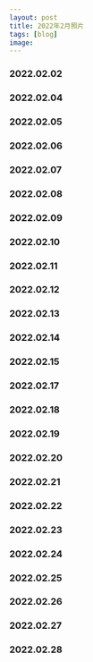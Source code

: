```yaml
---
layout: post
title: 2022年2月照片
tags: [blog]
image:
---
```


### 2022.02.02

<ul id="image-2022-02-02" class="image-gallery"></ul>

### 2022.02.04

<ul id="image-2022-02-04" class="image-gallery"></ul>

### 2022.02.05

<ul id="image-2022-02-05" class="image-gallery"></ul>

### 2022.02.06

<ul id="image-2022-02-06" class="image-gallery"></ul>

### 2022.02.07

<ul id="image-2022-02-07" class="image-gallery"></ul>

### 2022.02.08

<ul id="image-2022-02-08" class="image-gallery"></ul>

### 2022.02.09

<ul id="image-2022-02-09" class="image-gallery"></ul>

### 2022.02.10

<ul id="image-2022-02-10" class="image-gallery"></ul>

### 2022.02.11

<ul id="image-2022-02-11" class="image-gallery"></ul>

### 2022.02.12

<ul id="image-2022-02-12" class="image-gallery"></ul>

### 2022.02.13

<ul id="image-2022-02-13" class="image-gallery"></ul>

### 2022.02.14

<ul id="image-2022-02-14" class="image-gallery"></ul>

### 2022.02.15

<ul id="image-2022-02-15" class="image-gallery"></ul>

### 2022.02.17

<ul id="image-2022-02-17" class="image-gallery"></ul>

### 2022.02.18

<ul id="image-2022-02-18" class="image-gallery"></ul>

### 2022.02.19

<ul id="image-2022-02-19" class="image-gallery"></ul>

### 2022.02.20

<ul id="image-2022-02-20" class="image-gallery"></ul>

### 2022.02.21

<ul id="image-2022-02-21" class="image-gallery"></ul>

### 2022.02.22

<ul id="image-2022-02-22" class="image-gallery"></ul>

### 2022.02.23

<ul id="image-2022-02-23" class="image-gallery"></ul>

### 2022.02.24

<ul id="image-2022-02-24" class="image-gallery"></ul>

### 2022.02.25

<ul id="image-2022-02-25" class="image-gallery"></ul>

### 2022.02.26

<ul id="image-2022-02-26" class="image-gallery"></ul>

### 2022.02.27

<ul id="image-2022-02-27" class="image-gallery"></ul>

### 2022.02.28

<ul id="image-2022-02-28" class="image-gallery"></ul>